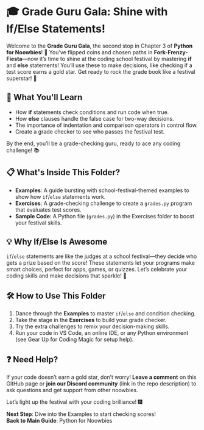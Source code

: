 # 🎓 Grade Guru Gala: Shine with If/Else Statements!

Welcome to the **Grade Guru Gala**, the second stop in Chapter 3 of **Python for Noowbies**! 🎉 You’ve flipped coins and chosen paths in **Fork-Frenzy-Fiesta**—now it’s time to shine at the coding school festival by mastering **if** and **else** statements! You’ll use these to make decisions, like checking if a test score earns a gold star. Get ready to rock the grade book like a festival superstar! 🌟

## 🌟 What You'll Learn

- How **if** statements check conditions and run code when true.
- How **else** clauses handle the false case for two-way decisions.
- The importance of indentation and comparison operators in control flow.
- Create a grade checker to see who passes the festival test.

By the end, you’ll be a grade-checking guru, ready to ace any coding challenge! 📚

## 📋 What's Inside This Folder?

- **Examples**: A guide bursting with school-festival-themed examples to show how `if`/`else` statements work.
- **Exercises**: A grade-checking challenge to create a `grades.py` program that evaluates test scores.
- **Sample Code**: A Python file (`grades.py`) in the Exercises folder to boost your festival skills.

## 💡 Why If/Else Is Awesome

`if`/`else` statements are like the judges at a school festival—they decide who gets a prize based on the score! These statements let your programs make smart choices, perfect for apps, games, or quizzes. Let’s celebrate your coding skills and make decisions that sparkle! 🎈

## 🛠️ How to Use This Folder

1. Dance through the **Examples** to master `if`/`else` and condition checking.
2. Take the stage in the **Exercises** to build your grade checker.
3. Try the extra challenges to remix your decision-making skills.
4. Run your code in VS Code, an online IDE, or any Python environment (see Gear Up for Coding Magic for setup help).

## ❓ Need Help?

If your code doesn’t earn a gold star, don’t worry! **Leave a comment** on this GitHub page or **join our Discord community** (link in the repo description) to ask questions and get support from other noowbies.

Let’s light up the festival with your coding brilliance! 🎆

**Next Step**: Dive into the Examples to start checking scores!  
**Back to Main Guide**: Python for Noowbies